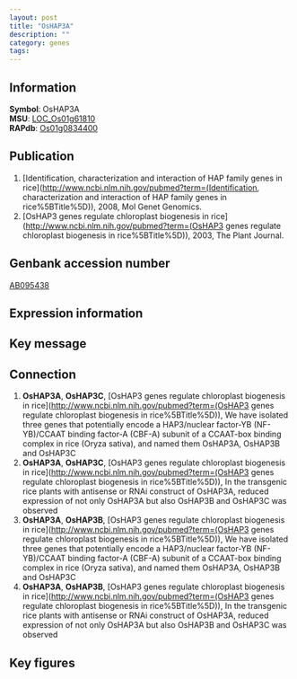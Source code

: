 ```yaml
---
layout: post
title: "OsHAP3A"
description: ""
category: genes
tags: 
---
```


## Information
__Symbol__: OsHAP3A  
__MSU__: [LOC_Os01g61810](http://rice.plantbiology.msu.edu/cgi-bin/ORF_infopage.cgi?orf=LOC_Os01g61810)  
__RAPdb__: [Os01g0834400](http://rapdb.dna.affrc.go.jp/viewer/gbrowse_details/irgsp1?name=Os01g0834400)  

## Publication
1. [Identification, characterization and interaction of HAP family genes in rice](http://www.ncbi.nlm.nih.gov/pubmed?term=(Identification, characterization and interaction of HAP family genes in rice%5BTitle%5D)), 2008, Mol Genet Genomics.
2. [OsHAP3 genes regulate chloroplast biogenesis in rice](http://www.ncbi.nlm.nih.gov/pubmed?term=(OsHAP3 genes regulate chloroplast biogenesis in rice%5BTitle%5D)), 2003, The Plant Journal.

## Genbank accession number
[AB095438](http://www.ncbi.nlm.nih.gov/nuccore/AB095438)

## Expression information

## Key message

## Connection
1. __OsHAP3A__, __OsHAP3C__, [OsHAP3 genes regulate chloroplast biogenesis in rice](http://www.ncbi.nlm.nih.gov/pubmed?term=(OsHAP3 genes regulate chloroplast biogenesis in rice%5BTitle%5D)), We have isolated three genes that potentially encode a HAP3/nuclear factor-YB (NF-YB)/CCAAT binding factor-A (CBF-A) subunit of a CCAAT-box binding complex in rice (Oryza sativa), and named them OsHAP3A, OsHAP3B and OsHAP3C
2. __OsHAP3A__, __OsHAP3C__, [OsHAP3 genes regulate chloroplast biogenesis in rice](http://www.ncbi.nlm.nih.gov/pubmed?term=(OsHAP3 genes regulate chloroplast biogenesis in rice%5BTitle%5D)),  In the transgenic rice plants with antisense or RNAi construct of OsHAP3A, reduced expression of not only OsHAP3A but also OsHAP3B and OsHAP3C was observed
3. __OsHAP3A__, __OsHAP3B__, [OsHAP3 genes regulate chloroplast biogenesis in rice](http://www.ncbi.nlm.nih.gov/pubmed?term=(OsHAP3 genes regulate chloroplast biogenesis in rice%5BTitle%5D)), We have isolated three genes that potentially encode a HAP3/nuclear factor-YB (NF-YB)/CCAAT binding factor-A (CBF-A) subunit of a CCAAT-box binding complex in rice (Oryza sativa), and named them OsHAP3A, OsHAP3B and OsHAP3C
4. __OsHAP3A__, __OsHAP3B__, [OsHAP3 genes regulate chloroplast biogenesis in rice](http://www.ncbi.nlm.nih.gov/pubmed?term=(OsHAP3 genes regulate chloroplast biogenesis in rice%5BTitle%5D)),  In the transgenic rice plants with antisense or RNAi construct of OsHAP3A, reduced expression of not only OsHAP3A but also OsHAP3B and OsHAP3C was observed

## Key figures



